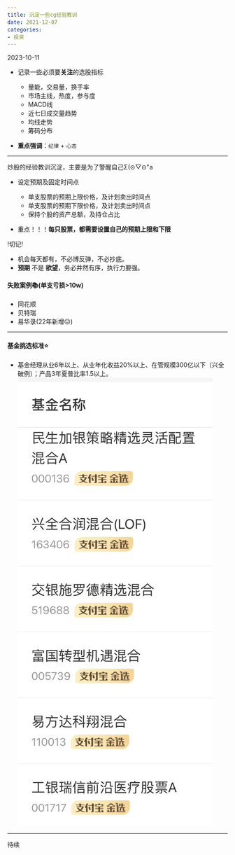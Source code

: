 ```yaml
---
title: 沉淀一些cg经验教训
date: 2021-12-07
categories: 
- 投资
---
```


2023-10-11
* 记录一些必须要**关注**的选股指标
  * 量能，交易量，换手率
  * 市场主线，热度，参与度
  * MACD线
  * 近七日成交量趋势
  * 均线走势
  * 筹码分布

* **重点强调**：```纪律``` + ```心态```

-----


炒股的经验教训沉淀，主要是为了警醒自己Σ(⊙▽⊙"a

* 设定预期及固定时间点
  * 单支股票的预期上限价格，及计划卖出时间点
  * 单支股票的预期下限价格，及计划卖出时间点
  * 保持个股的资产总额，及持仓占比



* 重点！！！**每只股票，都需要设置自己的预期上限和下限**


!切记!

* 机会每天都有，不必博反弹，不必抄底。
* **预期** 不是 **欲望**，务必井然有序，执行力要强。

 #### 失败案例📚(单支亏损>10w)
 * 同花顺
 * 贝特瑞
 * 易华录(22年新增😔)

----

 #### 基金挑选标准⭐️
  * 基金经理从业6年以上、从业年化收益20%以上、在管规模300亿以下（兴全破例）；产品3年夏普比率1.5以上。
  ![🐔基金推进](/imgs/a/278911639043503_.pic.jpg)
----

待续
